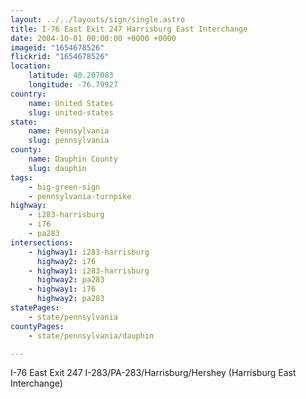 ```yaml
---
layout: ../../layouts/sign/single.astro
title: I-76 East Exit 247 Harrisburg East Interchange
date: 2004-10-01 00:00:00 +0000 +0000
imageid: "1654678526"
flickrid: "1654678526"
location:
    latitude: 40.207083
    longitude: -76.79927
country:
    name: United States
    slug: united-states
state:
    name: Pennsylvania
    slug: pennsylvania
county:
    name: Dauphin County
    slug: dauphin
tags:
    - big-green-sign
    - pennsylvania-turnpike
highway:
    - i283-harrisburg
    - i76
    - pa283
intersections:
    - highway1: i283-harrisburg
      highway2: i76
    - highway1: i283-harrisburg
      highway2: pa283
    - highway1: i76
      highway2: pa283
statePages:
    - state/pennsylvania
countyPages:
    - state/pennsylvania/dauphin

---
```

I-76 East Exit 247 I-283/PA-283/Harrisburg/Hershey (Harrisburg East Interchange)